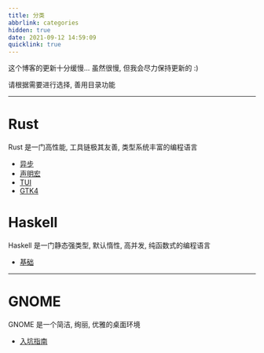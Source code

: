 ```yaml
---
title: 分类
abbrlink: categories
hidden: true
date: 2021-09-12 14:59:09
quicklink: true
---
```

这个博客的更新十分缓慢...
虽然很慢, 但我会尽力保持更新的 :)

请根据需要进行选择, 善用目录功能

- - -

# Rust
Rust 是一门高性能, 工具链极其友善, 类型系统丰富的编程语言

- [异步](/categories/rust-async)
- [声明宏](/categories/rust-decl-macro)
- [TUI](/categories/rust-tui)
- [GTK4](/categories/rust-gtk4)


# Haskell
Haskell 是一门静态强类型, 默认惰性, 高并发, 纯函数式的编程语言

- [基础](/categories/haskell-basic)

- - -

# GNOME
GNOME 是一个简洁, 绚丽, 优雅的桌面环境  

- [入坑指南](/posts/gnome/guide)